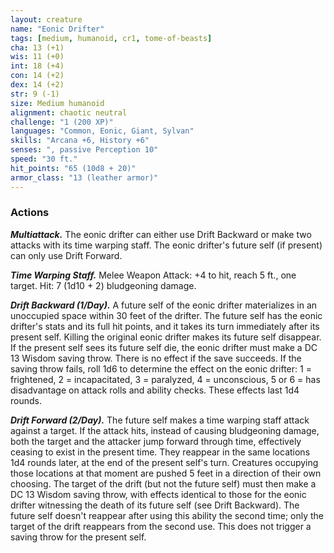```yaml
---
layout: creature
name: "Eonic Drifter"
tags: [medium, humanoid, cr1, tome-of-beasts]
cha: 13 (+1)
wis: 11 (+0)
int: 18 (+4)
con: 14 (+2)
dex: 14 (+2)
str: 9 (-1)
size: Medium humanoid
alignment: chaotic neutral
challenge: "1 (200 XP)"
languages: "Common, Eonic, Giant, Sylvan"
skills: "Arcana +6, History +6"
senses: ", passive Perception 10"
speed: "30 ft."
hit_points: "65 (10d8 + 20)"
armor_class: "13 (leather armor)"
---
```


### Actions

***Multiattack.*** The eonic drifter can either use Drift Backward or make two attacks with its time warping staff. The eonic drifter's future self (if present) can only use Drift Forward.

***Time Warping Staff.*** Melee Weapon Attack: +4 to hit, reach 5 ft., one target. Hit: 7 (1d10 + 2) bludgeoning damage.

***Drift Backward (1/Day).*** A future self of the eonic drifter materializes in an unoccupied space within 30 feet of the drifter. The future self has the eonic drifter's stats and its full hit points, and it takes its turn immediately after its present self. Killing the original eonic drifter makes its future self disappear. If the present self sees its future self die, the eonic drifter must make a DC 13 Wisdom saving throw. There is no effect if the save succeeds. If the saving throw fails, roll 1d6 to determine the effect on the eonic drifter: 1 = frightened, 2 = incapacitated, 3 = paralyzed, 4 = unconscious, 5 or 6 = has disadvantage on attack rolls and ability checks. These effects last 1d4 rounds.

***Drift Forward (2/Day).*** The future self makes a time warping staff attack against a target. If the attack hits, instead of causing bludgeoning damage, both the target and the attacker jump forward through time, effectively ceasing to exist in the present time. They reappear in the same locations 1d4 rounds later, at the end of the present self's turn. Creatures occupying those locations at that moment are pushed 5 feet in a direction of their own choosing. The target of the drift (but not the future self) must then make a DC 13 Wisdom saving throw, with effects identical to those for the eonic drifter witnessing the death of its future self (see Drift Backward). The future self doesn't reappear after using this ability the second time; only the target of the drift reappears from the second use. This does not trigger a saving throw for the present self.

